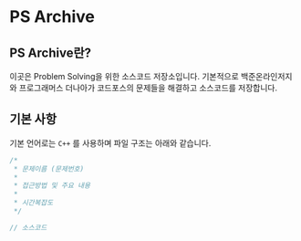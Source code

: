PS Archive
==============

PS Archive란?
---------------
이곳은 Problem Solving을 위한 소스코드 저장소입니다. 기본적으로 백준온라인저지와 프로그래머스 더나아가 코드포스의 문제들을 해결하고 소스코드를 저장합니다.

기본 사항
-------------
기본 언어로는 `C++` 를 사용하며 파일 구조는 아래와 같습니다.
```cpp
/*
 * 문제이름 (문제번호)
 *
 * 접근방법 및 주요 내용
 * 
 * 시간복잡도
 */

// 소스코드

```
